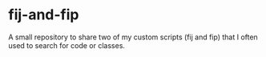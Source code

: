 # fij-and-fip
A small repository to share two of my custom scripts (fij and fip) that I often used to search for code or classes.
